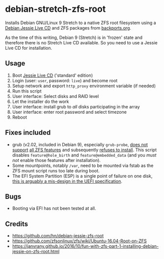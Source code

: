 # debian-stretch-zfs-root
Installs Debian GNU/Linux 9 Stretch to a native ZFS root filesystem using a [Debian Jessie Live CD](https://www.debian.org/CD/live/) and ZFS packages from [backports.org](https://backports.debian.org/).

As the time of this writing, Debian 9 (Stretch) is in 'frozen' state and therefore there is no Stretch Live CD available. So you need to use a Jessie Live CD for installation.

## Usage

1. Boot [Jessie Live CD](https://www.debian.org/CD/live/) ('standard' edition)
1. Login (user: `user`, password: `live`) and become root
1. Setup network and export `http_proxy` environment variable (if needed)
1. Run this script
1. User interface: Select disks and RAID level
1. Let the installer do the work
1. User interface: install grub to *all* disks participating in the array
1. User interface: enter root password and select timezone
1. Reboot

## Fixes included

* grub (v2.02, included in Debian 9), especially `grub-probe`, [does not support](https://github.com/zfsonlinux/grub/issues/19) [all ZFS features](http://savannah.gnu.org/bugs/?42861) and subsequently [refuses to install](https://bugs.launchpad.net/ubuntu/+source/grub2/+bug/1451476). This script disables `feature@hole_birth` and `feature@embedded_data` (and you _must_ _not_ enable those features after installation).
* Some mountpoints, notably `/var`, need to be mounted via fstab as the ZFS mount script runs too late during boot.
* The EFI System Partition (ESP) is a single point of failure on one disk, [this is arguably a mis-design in the UEFI specification](https://wiki.debian.org/UEFI#RAID_for_the_EFI_System_Partition).

## Bugs

* Booting via EFI has not been tested at all.

## Credits

* https://github.com/hn/debian-jessie-zfs-root
* https://github.com/zfsonlinux/zfs/wiki/Ubuntu-16.04-Root-on-ZFS
* https://janvrany.github.io/2016/10/fun-with-zfs-part-1-installing-debian-jessie-on-zfs-root.html

